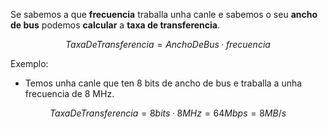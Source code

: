 Se sabemos a que **frecuencia** traballa unha canle e sabemos o seu **ancho de bus** podemos **calcular** a **taxa de transferencia**.
```math
TaxaDeTransferencia=AnchoDeBus·frecuencia
```
Exemplo:

- Temos unha canle que ten 8 bits de ancho de bus e traballa a unha frecuencia de 8 MHz.

```math
TaxaDeTransferencia = 8 bits · 8 MHz = 64 Mbps = 8 MB/s
```

